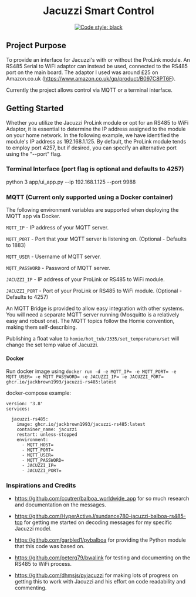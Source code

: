 <h1 align="center">Jacuzzi Smart Control</h1>

<p align="center">
<a href="https://github.com/psf/black"><img alt="Code style: black" src="https://img.shields.io/badge/code%20style-black-000000.svg"></a>
</p>

<h2>Project Purpose</h2>

To provide an interface for Jacuzzi's with or without the ProLink module. An RS485 Serial to WiFi adaptor can instead be used, connected to the RS485 port on the main board. The adaptor I used was around £25 on Amazon.co.uk (https://www.amazon.co.uk/gp/product/B097C8PT6F).

Currently the project allows control via MQTT or a terminal interface.

<h2>Getting Started</h2>

Whether you utilize the Jacuzzi ProLink module or opt for an RS485 to WiFi Adaptor, it is essential to determine the IP address assigned to the module on your home network. In the following example, we have identified the module's IP address as 192.168.1.125. By default, the ProLink module tends to employ port 4257, but if desired, you can specify an alternative port using the "--port" flag.

<h3>Terminal Interface (port flag is optional and defaults to 4257)</h3>

python 3 app/ui_app.py --ip 192.168.1.125 --port 9988

<h3>MQTT (Current only supported using a Docker container)</h3>

The following environment variables are supported when deploying the MQTT app via Docker.

`MQTT_IP` - IP address of your MQTT server.

`MQTT_PORT` - Port that your MQTT server is listening on. (Optional - Defaults to 1883)

`MQTT_USER` - Username of MQTT server.

`MQTT_PASSWORD` - Password of MQTT server.

`JACUZZI_IP` - IP address of your ProLink or RS485 to WiFi module.

`JACUZZI_PORT` - Port of your ProLink or RS485 to WiFi module. (Optional - Defaults to 4257)

An MQTT Bridge is provided to allow easy integration with other systems. You will need a separate MQTT server running (Mosquitto is a relatively easy and robust one). The MQTT topics follow the Homie convention, making them self-describing.

Publishing a float value to ```homie/hot_tub/J335/set_temperature/set``` will change the set temp value of Jacuzzi.

<h4>Docker</h4>

Run docker image using ```docker run -d -e MQTT_IP= -e MQTT_PORT= -e MQTT_USER= -e MQTT_PASSWORD= -e JACUZZI_IP= -e JACUZZI_PORT= ghcr.io/jackbrown1993/jacuzzi-rs485:latest```

docker-compose example:

```
version: '3.8'
services:

  jacuzzi-rs485:
    image: ghcr.io/jackbrown1993/jacuzzi-rs485:latest
    container_name: jacuzzi
    restart: unless-stopped
    environment:
      - MQTT_HOST=
      - MQTT_PORT=
      - MQTT_USER=
      - MQTT_PASSWORD=
      - JACUZZI_IP=
      - JACUZZI_PORT=
```

<h3>Inspirations and Credits</h3>

* https://github.com/ccutrer/balboa_worldwide_app for so much research and documentation on the messages.

* https://github.com/HyperActiveJ/sundance780-jacuzzi-balboa-rs485-tcp for getting me started on decoding messages for my specific Jacuzzi model.

* https://github.com/garbled1/pybalboa for providing the Python module that this code was based on.

* https://github.com/peterg79/bwalink for testing and documenting on the RS485 to WiFi process.

* https://github.com/dhmsjs/pyjacuzzi for making lots of progress on getting this to work with Jacuzzi and his effort on code readability and commenting.